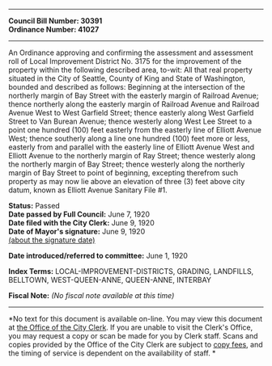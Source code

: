 * * * * *  
  
**Council Bill Number: [](#h0)[](#h2)30391**   
**Ordinance Number: 41027**  
  
* * * * *  
  
An Ordinance approving and confirming the assessment and assessment roll of Local Improvement District No. 3175 for the improvement of the property within the following described area, to-wit: All that real property situated in the City of Seattle, County of King and State of Washington, bounded and described as follows: Beginning at the intersection of the northerly margin of Bay Street with the easterly margin of Railroad Avenue; thence northerly along the easterly margin of Railroad Avenue and Railroad Avenue West to West Garfield Street; thence easterly along West Garfield Street to Van Burean Avenue; thence westerly along West Lee Street to a point one hundred (100) feet easterly from the easterly line of Elliott Avenue West; thence southerly along a line one hundred (100) feet more or less, easterly from and parallel with the easterly line of Elliott Avenue West and Elliott Avenue to the northerly margin of Ray Street; thence westerly along the northerly margin of Bay Street; thence westerly along the northerly margin of Bay Street to point of beginning, excepting therefrom such property as may now lie above an elevation of three (3) feet above city datum, known as Elliott Avenue Sanitary File \#1.  
  
**Status:** Passed   
**Date passed by Full Council:** June 7, 1920   
**Date filed with the City Clerk:** June 9, 1920   
**Date of Mayor's signature:** June 9, 1920   
[(about the signature date)](/~public/approvaldate.htm)   
  
  
**Date introduced/referred to committee:** June 1, 1920   
  
**Index Terms:** LOCAL-IMPROVEMENT-DISTRICTS, GRADING, LANDFILLS, BELLTOWN, WEST-QUEEN-ANNE, QUEEN-ANNE, INTERBAY  
  
**Fiscal Note:** *(No fiscal note available at this time)*  
  
* * * * *  
  
*No text for this document is available on-line. You may view this document at [the Office of the City Clerk](http://www.seattle.gov/leg/clerk/contactUs.htm). If you are unable to visit the Clerk's Office, you may request a copy or scan be made for you by Clerk staff. Scans and copies provided by the Office of the City Clerk are subject to [copy fees](http://clerk.seattle.gov/~public/clerkfees.htm), and the timing of service is dependent on the availability of staff. *  
  
  
